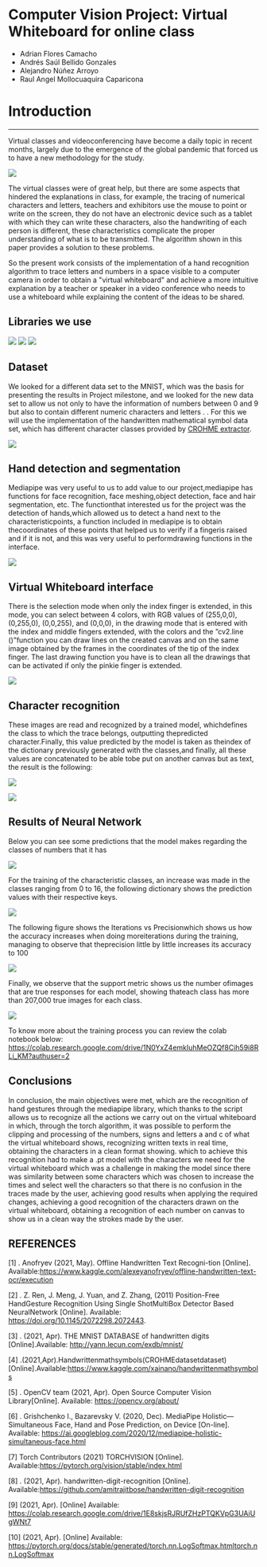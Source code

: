 # Computer Vision Project: Virtual Whiteboard for online class

- Adrian Flores Camacho
- Andrés Saúl Bellido Gonzales
- Alejandro Núñez Arroyo
- Raul Angel Mollocuaquira Caparicona

# Introduction

---

Virtual classes and videoconferencing have become a daily topic in recent months,  largely due to the emergence of the global pandemic that forced us to have a new methodology for the study.

![](images/Clase.jpg)

The virtual classes were of great help, but there are some aspects that hindered the explanations in class,  for example, the tracing of numerical characters and letters,  teachers and exhibitors use the mouse to point or write on the screen, they do not have an electronic device such as a tablet with which they can write these characters, also the handwriting of each person is different, these characteristics complicate the proper understanding of what is to be transmitted.  The algorithm shown in this paper provides a solution to these problems.

So the present work consists of the implementation of a hand recognition algorithm to trace letters and numbers in a space visible to a computer camera in order to obtain a "virtual whiteboard" and achieve a more intuitive explanation by a teacher or speaker in a video conference who needs to use a whiteboard while explaining the content of the ideas to be shared.

## Libraries we use

![](images/OpenCV.png)
![](images/Pytorch.png)
![](images/Mediapipe.png)

## Dataset

We looked for a different data set to the MNIST, which was the basis for presenting the results in Project milestone, and we looked for the new data set to allow us not only to have the information of numbers between 0 and 9 but also to contain different numeric characters and letters . . For this we will use the implementation of the handwritten mathematical symbol data set, which has different character classes provided by [CROHME extractor](https://github.com/ThomasLech/CROHME_extractor). 

![](images/Classes.png)

## Hand detection and segmentation

Mediapipe was very useful to us to add value to our project,mediapipe has functions for face recognition, face meshing,object detection, face and hair segmentation, etc. The functionthat interested us for the project was the detection of hands,which allowed us to detect a hand next to the characteristicpoints, a function included in mediapipe is to obtain thecoordinates of these points that helped us to verify if a fingeris raised and if it is not, and this was very useful to performdrawing functions in the interface.

![](images/Untitled%202.png)

## Virtual Whiteboard interface

There is the selection mode when only the index finger is extended, in this mode, you can select between 4 colors, with RGB values of (255,0,0), (0,255,0), (0,0,255), and (0,0,0), in the drawing mode that is entered with the index and middle fingers extended, with the colors and the ”cv2.line ()”function you can draw lines on the created canvas and on the same image obtained by the frames in the coordinates of the tip of the index finger. The last drawing function you have is to clean all the drawings that can be activated if only the pinkie finger is extended.

![](images/Untitled%203.png)

## Character recognition

These images are read and recognized by a trained model, whichdefines the class to which the trace belongs, outputting thepredicted character.Finally, this value predicted by the model is taken as theindex of the dictionary previously generated with the classes,and finally, all these values are concatenated to be able tobe put on another canvas but as text, the result is the following:

![](images/Untitled%204.png)

![](images/Untitled%205.png)

## Results of Neural Network

Below you can see some predictions that the model makes regarding the classes of numbers that it has

![](images/Untitled%206.png)

For the training of the characteristic classes, an increase was made in the classes ranging from 0 to 16, the following dictionary shows the prediction values ​​with their respective keys.

![](images/TrainedClasses.jpeg)

The  following  figure  shows  the  Iterations  vs  Precisionwhich shows us how the accuracy increases when doing moreiterations  during  the  training,  managing  to  observe  that  theprecision little by little increases its accuracy to 100

![](images/descarga4.png)


Finally, we  observe  that  the  support  metric  shows  us  the  number  ofimages  that  are  true  responses  for  each  model,  showing  thateach class has more than 207,000 true images for each class.

![](images/descarga2.PNG)

To know more about the training process you can review the colab notebook below:
https://colab.research.google.com/drive/1N0YxZ4emkIuhMeOZQf8Cih59i8RLi_KM?authuser=2



## Conclusions
In conclusion, the main objectives were met, which are the recognition of hand gestures through the mediapipe library, which thanks to the script allows us to recognize all the actions we carry out on the virtual whiteboard in which, through the torch algorithm, it was possible to perform the clipping and processing of the numbers, signs and letters a and c of what the virtual whiteboard shows, recognizing written texts in real time, obtaining the characters in a clean format showing. which to achieve this recognition had to make a .pt model with the characters we need for the virtual whiteboard which was a challenge in making the model since there was similarity between some characters which was chosen to increase the times and select well the characters so that there is no confusion in the traces made by the user, achieving good results when applying the required changes, achieving a good recognition of the characters drawn on the virtual whiteboard, obtaining a recognition of each number on canvas to show us in a clean way the strokes made by the user.

## REFERENCES
[1]  .    Anofryev    (2021,    May).    Offline    Handwritten    Text    Recogni-tion [Online]. Available:https://www.kaggle.com/alexeyanofryev/offline-handwritten-text-ocr/execution

[2]  .  Z.  Ren,  J.  Meng,  J.  Yuan,  and  Z.  Zhang,  (2011)  Position-Free  HandGesture Recognition Using Single ShotMultiBox Detector Based NeuralNetwork [Online]. Available: https://doi.org/10.1145/2072298.2072443.

[3]  . (2021, Apr). THE MNIST DATABASE of handwritten digits [Online].Available: http://yann.lecun.com/exdb/mnist/

[4]  .(2021,Apr).Handwrittenmathsymbols(CROHMEdatasetdataset)[Online].Available:https://www.kaggle.com/xainano/handwrittenmathsymbols

[5]  .  OpenCV  team  (2021,  Apr).  Open  Source  Computer  Vision  Library[Online]. Available: https://opencv.org/about/

[6]  .   Grishchenko   I.,   Bazarevsky   V.   (2020,   Dec).   MediaPipe   Holistic—  Simultaneous  Face,  Hand  and  Pose  Prediction,  on  Device  [On-line].  Available:  https://ai.googleblog.com/2020/12/mediapipe-holistic-simultaneous-face.html

[7]  Torch    Contributors    (2021)    TORCHVISION    [Online].    Available:https://pytorch.org/vision/stable/index.html

[8]  .    (2021,    Apr).    handwritten-digit-recognition    [Online].    Available:https://github.com/amitrajitbose/handwritten-digit-recognition

[9]  (2021, Apr). [Online] Available: https://colab.research.google.com/drive/1E8skjsRJRUfZHzPTQKVpG3UAiUgWNt7

[10]  (2021, Apr). [Online] Available: https://pytorch.org/docs/stable/generated/torch.nn.LogSoftmax.htmltorch.nn.LogSoftmax
